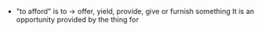- "to afford" is to $\rightarrow$ offer, yield, provide, give or furnish something
It is an opportunity provided by the thing for 